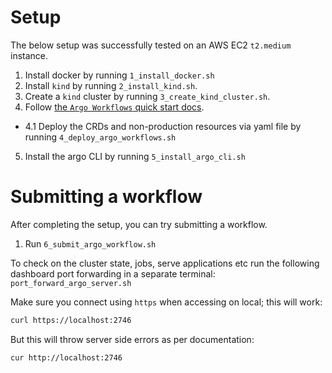 # Setup

The below setup was successfully tested on an AWS EC2 `t2.medium` instance.

1. Install docker by running `1_install_docker.sh`
2. Install `kind` by running `2_install_kind.sh`.
3. Create a `kind` cluster by running `3_create_kind_cluster.sh`.
4. Follow [the `Argo Workflows` quick start docs](https://argo-workflows.readthedocs.io/en/latest/quick-start/#quick-start).
  - 4.1 Deploy the CRDs and non-production resources via yaml file by running `4_deploy_argo_workflows.sh`
5. Install the argo CLI by running `5_install_argo_cli.sh`

# Submitting a workflow

After completing the setup, you can try submitting a workflow. 

1. Run `6_submit_argo_workflow.sh`

To check on the cluster state, jobs, serve applications etc run the following dashboard port forwarding in a separate terminal:
`port_forward_argo_server.sh`

Make sure you connect using `https` when accessing on local; this will work:

```bash
curl https://localhost:2746
```

But this will throw server side errors as per documentation:

```bash
cur http://localhost:2746
```